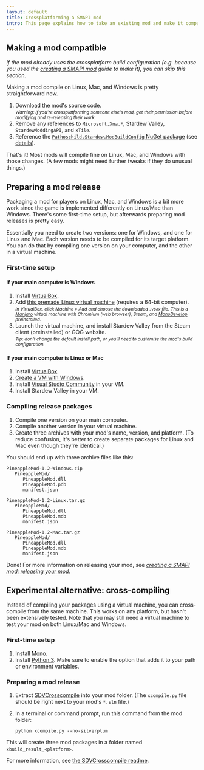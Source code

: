 ```yaml
---
layout: default
title: Crossplatforming a SMAPI mod
intro: This page explains how to take an existing mod and make it compatible with Linux, Mac, and Windows. This guide assumes you're already familiar with SMAPI development; if not, see <em><a href="/guides/creating-a-smapi-mod">creating a SMAPI mod</a></em> instead.
---
```


## Making a mod compatible
_If the mod already uses the crossplatform build configuration (e.g. because you used the
[creating a SMAPI mod](creating-a-smapi-mod) guide to make it), you can skip this section._

Making a mod compile on Linux, Mac, and Windows is pretty straightforward now.

1. Download the mod's source code.  
   <small>_Warning: if you're crossplatforming someone else's mod, get their permission before
   modifying and re-releasing their work._</small>
2. Remove any references to `Microsoft.Xna.*`, Stardew Valley, `StardewModdingAPI`, and
   `xTile`.
3. Reference the [`Pathoschild.Stardew.ModBuildConfig` NuGet package](https://www.nuget.org/packages/Pathoschild.Stardew.ModBuildConfig)
  (see [details](https://github.com/Pathoschild/Stardew.ModBuildConfig#readme)).

That's it! Most mods will compile fine on Linux, Mac, and Windows with those changes. (A few mods
might need further tweaks if they do unusual things.)

## Preparing a mod release
Packaging a mod for players on Linux, Mac, and Windows is a bit more work since the game is
implemented differently on Linux/Mac than Windows. There's some first-time setup, but afterwards
preparing mod releases is pretty easy.

Essentially you need to create two versions: one for Windows, and one for Linux and Mac. Each
version needs to be compiled for its target platform. You can do that by compiling one version on
your computer, and the other in a virtual machine.

### First-time setup

#### If your main computer is Windows

1. Install [VirtualBox](https://www.virtualbox.org/).
2. Add [this premade Linux virtual machine](https://www.dropbox.com/s/nrq9xsde2afp4ey/StardewValleyLinuxModding.7z)
   (requires a 64-bit computer).  
   _<small>In VirtualBox, click Machine » Add and choose the downloaded `.vbox` file. This is a
   [Manjaro](https://manjaro.org/) virtual machine with Chromium (web browser), Steam, and
   [MonoDevelop](http://www.monodevelop.com/) preinstalled.</small>_
4. Launch the virtual machine, and install Stardew Valley from the Steam client (preinstalled) or GOG website.  
   _<small>Tip: don't change the default install path, or you'll need to customise the mod's build
   configuration.</small>_

#### If your main computer is Linux or Mac

1. Install [VirtualBox](https://www.virtualbox.org/).
2. [Create a VM with Windows](http://www.macworld.co.uk/how-to/mac-software/run-windows-10-on-your-mac-using-virtualbox-3621650/).
3. Install [Visual Studio Community](https://www.visualstudio.com/vs/community/) in your VM.
4. Install Stardew Valley in your VM.

### Compiling release packages
1. Compile one version on your main computer.
2. Compile another version in your virtual machine.
3. Create three archives with your mod's name, version, and platform. (To reduce confusion, it's
   better to create separate packages for Linux and Mac even though they're identical.)

You should end up with three archive files like this:

```
PineappleMod-1.2-Windows.zip
   PineappleMod/
      PineappleMod.dll
      PineappleMod.pdb
      manifest.json

PineappleMod-1.2-Linux.tar.gz
   PineappleMod/
      PineappleMod.dll
      PineappleMod.mdb
      manifest.json

PineappleMod-1.2-Mac.tar.gz
   PineappleMod/
      PineappleMod.dll
      PineappleMod.mdb
      manifest.json
```

Done! For more information on releasing your mod, see _[creating a SMAPI mod: releasing your mod](creating-a-smapi-mod#releasing-your-mod)_.

## Experimental alternative: cross-compiling
Instead of compiling your packages using a virtual machine, you can cross-compile from the same
machine. This works on any platform, but hasn't been extensively tested. Note that you may still
need a virtual machine to test your mod on both Linux/Mac and Windows.

### First-time setup

1. Install [Mono](http://www.mono-project.com/).
2. Install [Python 3](https://www.python.org/). Make sure to enable the option that adds it to your
   path or environment variables.

### Preparing a mod release

1. Extract [SDVCrosscompile](https://github.com/rumangerst/StardewValleyMisc/releases) into your
   mod folder. (The `xcompile.py` file should be right next to your mod's `*.sln` file.)
2. In a terminal or command prompt, run this command from the mod folder:

   ```
   python xcompile.py --no-silverplum
   ```

This will create three mod packages in a folder named `xbuild_result_<platform>`.

For more information, see [the SDVCrosscompile readme](https://github.com/rumangerst/StardewValleyMisc/tree/master/Crosscompile).